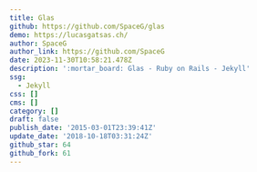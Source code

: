 ```yaml
---
title: Glas
github: https://github.com/SpaceG/glas
demo: https://lucasgatsas.ch/
author: SpaceG
author_link: https://github.com/SpaceG
date: 2023-11-30T10:58:21.478Z
description: ':mortar_board: Glas - Ruby on Rails - Jekyll'
ssg:
  - Jekyll
css: []
cms: []
category: []
draft: false
publish_date: '2015-03-01T23:39:41Z'
update_date: '2018-10-18T03:31:24Z'
github_star: 64
github_fork: 61
---
```

